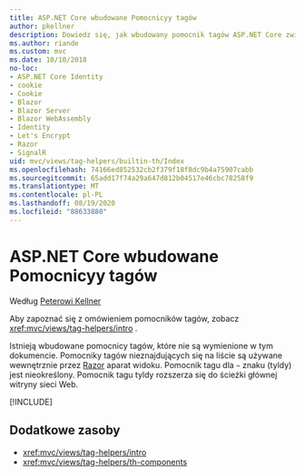 ```yaml
---
title: ASP.NET Core wbudowane Pomocnicyy tagów
author: pkellner
description: Dowiedz się, jak wbudowany pomocnik tagów ASP.NET Core zwiększa produktywność.
ms.author: riande
ms.custom: mvc
ms.date: 10/10/2018
no-loc:
- ASP.NET Core Identity
- cookie
- Cookie
- Blazor
- Blazor Server
- Blazor WebAssembly
- Identity
- Let's Encrypt
- Razor
- SignalR
uid: mvc/views/tag-helpers/builtin-th/Index
ms.openlocfilehash: 74166ed852532cb2f379f18f8dc9b4a75907cabb
ms.sourcegitcommit: 65add17f74a29a647d812b04517e46cbc78258f9
ms.translationtype: MT
ms.contentlocale: pl-PL
ms.lasthandoff: 08/19/2020
ms.locfileid: "88633880"
---
```

# <a name="aspnet-core-built-in-tag-helpers"></a>ASP.NET Core wbudowane Pomocnicyy tagów

Według [Peterowi Kellner](https://peterkellner.net)

Aby zapoznać się z omówieniem pomocników tagów, zobacz <xref:mvc/views/tag-helpers/intro> .

Istnieją wbudowane pomocnicy tagów, które nie są wymienione w tym dokumencie. Pomocniky tagów nieznajdujących się na liście są używane wewnętrznie przez [Razor](xref:mvc/views/razor) aparat widoku. Pomocnik tagu dla `~` znaku (tyldy) jest nieokreślony. Pomocnik tagu tyldy rozszerza się do ścieżki głównej witryny sieci Web.

[!INCLUDE[](~/includes/built-in-TH.md)]

## <a name="additional-resources"></a>Dodatkowe zasoby

* <xref:mvc/views/tag-helpers/intro>
* <xref:mvc/views/tag-helpers/th-components>
